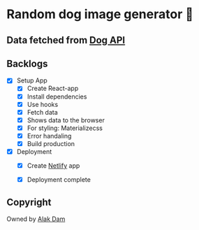 # Random dog image generator :dog:


## Data fetched from [Dog API](https://dog.ceo/api/)

## Backlogs

- [x] Setup App
  - [x] Create React-app
  - [x] Install dependencies
  - [x] Use hooks
  - [x] Fetch data
  - [x] Shows data to the browser
  - [x] For styling: Materializecss
  - [x] Error handaling
  - [x] Build production
- [x] Deployment
  - [x] Create [Netlify](https://www.netlify.com/) app
  - [x] Deployment complete
  
  
## Copyright

Owned by [Alak Dam](http://www.alakdam.com/)

